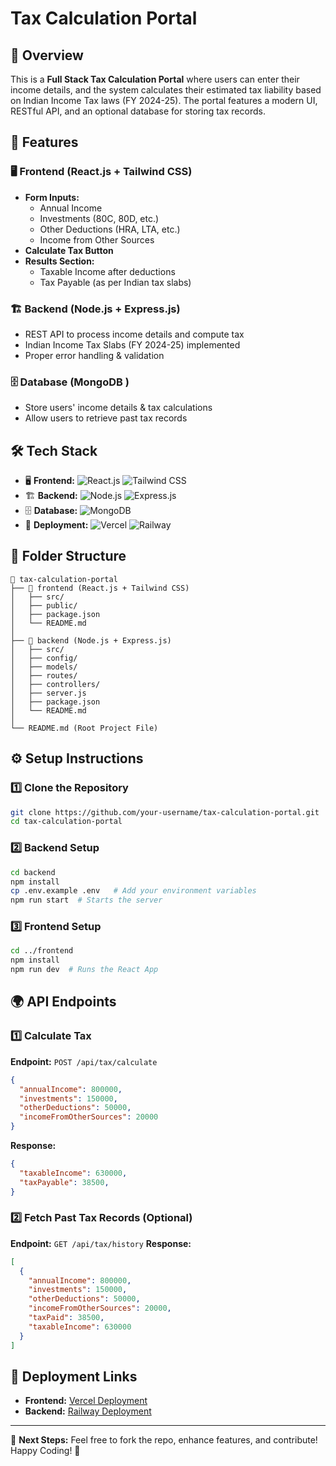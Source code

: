 # Tax Calculation Portal

## 📌 Overview
This is a **Full Stack Tax Calculation Portal** where users can enter their income details, and the system calculates their estimated tax liability based on Indian Income Tax laws (FY 2024-25). The portal features a modern UI, RESTful API, and an optional database for storing tax records.

## 🚀 Features
### 🖥️ Frontend (React.js + Tailwind CSS)
- **Form Inputs:**
  - Annual Income
  - Investments (80C, 80D, etc.)
  - Other Deductions (HRA, LTA, etc.)
  - Income from Other Sources
- **Calculate Tax Button**
- **Results Section:**
  - Taxable Income after deductions
  - Tax Payable (as per Indian tax slabs)

### 🏗️ Backend (Node.js + Express.js)
- REST API to process income details and compute tax
- Indian Income Tax Slabs (FY 2024-25) implemented
- Proper error handling & validation

### 🗄️ Database (MongoDB )
- Store users' income details & tax calculations
- Allow users to retrieve past tax records

## 🛠️ Tech Stack
- 🖥️ **Frontend:** ![React.js](https://img.shields.io/badge/React-20232A?style=for-the-badge&logo=react&logoColor=61DAFB) ![Tailwind CSS](https://img.shields.io/badge/Tailwind_CSS-38B2AC?style=for-the-badge&logo=tailwind-css&logoColor=white)
- 🏗️ **Backend:** ![Node.js](https://img.shields.io/badge/Node.js-339933?style=for-the-badge&logo=node.js&logoColor=white) ![Express.js](https://img.shields.io/badge/Express.js-000000?style=for-the-badge&logo=express&logoColor=white)
- 🗄️ **Database:** ![MongoDB](https://img.shields.io/badge/MongoDB-4EA94B?style=for-the-badge&logo=mongodb&logoColor=white)
- 🚀 **Deployment:** ![Vercel](https://img.shields.io/badge/Vercel-000000?style=for-the-badge&logo=vercel&logoColor=white) ![Railway](https://img.shields.io/badge/Railway-2D2D2D?style=for-the-badge&logo=railway&logoColor=white)

## 📂 Folder Structure
```
📁 tax-calculation-portal
├── 📁 frontend (React.js + Tailwind CSS)
│   ├── src/
│   ├── public/
│   ├── package.json
│   └── README.md
│
├── 📁 backend (Node.js + Express.js)
│   ├── src/
│   ├── config/
│   ├── models/
│   ├── routes/
│   ├── controllers/
│   ├── server.js
│   ├── package.json
│   └── README.md
│
└── README.md (Root Project File)
```

## ⚙️ Setup Instructions
### 1️⃣ Clone the Repository
```sh
git clone https://github.com/your-username/tax-calculation-portal.git
cd tax-calculation-portal
```

### 2️⃣ Backend Setup
```sh
cd backend
npm install
cp .env.example .env   # Add your environment variables
npm run start  # Starts the server
```

### 3️⃣ Frontend Setup
```sh
cd ../frontend
npm install
npm run dev  # Runs the React App
```

## 🌍 API Endpoints
### 1️⃣ Calculate Tax
**Endpoint:** `POST /api/tax/calculate`
```json
{
  "annualIncome": 800000,
  "investments": 150000,
  "otherDeductions": 50000,
  "incomeFromOtherSources": 20000
}
```
**Response:**
```json
{
  "taxableIncome": 630000,
  "taxPayable": 38500,
}
```

### 2️⃣ Fetch Past Tax Records (Optional)
**Endpoint:** `GET /api/tax/history`
**Response:**
```json
[
  {
    "annualIncome": 800000,
    "investments": 150000,
    "otherDeductions": 50000,
    "incomeFromOtherSources": 20000,
    "taxPaid": 38500,
    "taxableIncome": 630000
  }
]
```

## 🚀 Deployment Links
- **Frontend:** [Vercel Deployment](https://tax-calculation-portal-rl.vercel.app/)
- **Backend:** [Railway Deployment](https://tax-calculation-portal-production.up.railway.app/api/tax)



---

🎯 **Next Steps:** Feel free to fork the repo, enhance features, and contribute! Happy Coding! 🚀

